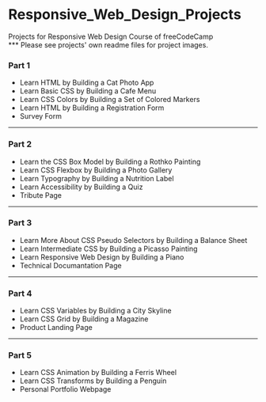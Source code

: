 Responsive_Web_Design_Projects
======



Projects for Responsive Web Design Course of freeCodeCamp
<br>
*** Please see projects' own readme files for project images.
<br>
### Part 1
+ Learn HTML by Building a Cat Photo App
+ Learn Basic CSS by Building a Cafe Menu
+ Learn CSS Colors by Building a Set of Colored Markers
+ Learn HTML by Building a Registration Form
+ Survey Form

-----

### Part 2
+ Learn the CSS Box Model by Building a Rothko Painting
+ Learn CSS Flexbox by Building a Photo Gallery
+ Learn Typography by Building a Nutrition Label
+ Learn Accessibility by Building a Quiz
+ Tribute Page


-----


### Part 3
+ Learn More About CSS Pseudo Selectors by Building a Balance Sheet
+ Learn Intermediate CSS by Building a Picasso Painting
+ Learn Responsive Web Design by Building a Piano
+ Technical Documantation Page 


-----

### Part 4
+ Learn CSS Variables by Building a City Skyline
+ Learn CSS Grid by Building a Magazine
+ Product Landing Page

-----

### Part 5
+ Learn CSS Animation by Building a Ferris Wheel
+ Learn CSS Transforms by Building a Penguin
+ Personal Portfolio Webpage
